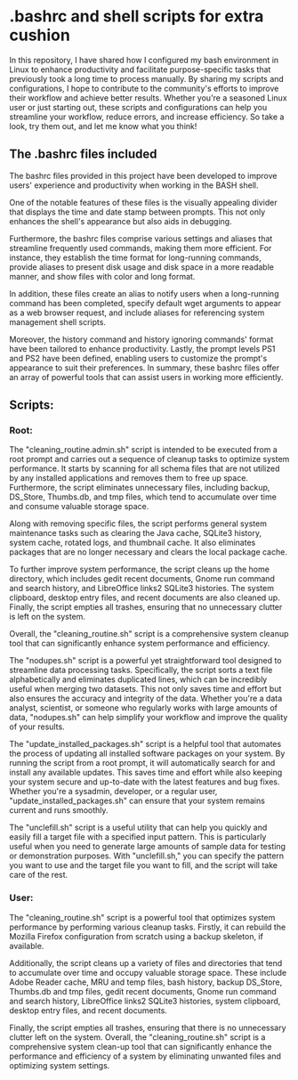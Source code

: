 # .bashrc and shell scripts for extra cushion
In this repository, I have shared how I configured my bash environment in Linux to enhance productivity and facilitate purpose-specific tasks that previously took a long time to process manually. By sharing my scripts and configurations, I hope to contribute to the community's efforts to improve their workflow and achieve better results. Whether you're a seasoned Linux user or just starting out, these scripts and configurations can help you streamline your workflow, reduce errors, and increase efficiency. So take a look, try them out, and let me know what you think!

## The .bashrc files included
The bashrc files provided in this project have been developed to improve users' experience and productivity when working in the BASH shell.

One of the notable features of these files is the visually appealing divider that displays the time and date stamp between prompts. This not only enhances the shell's appearance but also aids in debugging.

Furthermore, the bashrc files comprise various settings and aliases that streamline frequently used commands, making them more efficient. For instance, they establish the time format for long-running commands, provide aliases to present disk usage and disk space in a more readable manner, and show files with color and long format.

In addition, these files create an alias to notify users when a long-running command has been completed, specify default wget arguments to appear as a web browser request, and include aliases for referencing system management shell scripts.

Moreover, the history command and history ignoring commands' format have been tailored to enhance productivity. Lastly, the prompt levels PS1 and PS2 have been defined, enabling users to customize the prompt's appearance to suit their preferences. In summary, these bashrc files offer an array of powerful tools that can assist users in working more efficiently.

## Scripts:

### Root:
The "cleaning_routine.admin.sh" script is intended to be executed from a root prompt and carries out a sequence of cleanup tasks to optimize system performance. It starts by scanning for all schema files that are not utilized by any installed applications and removes them to free up space. Furthermore, the script eliminates unnecessary files, including backup, DS_Store, Thumbs.db, and tmp files, which tend to accumulate over time and consume valuable storage space.

Along with removing specific files, the script performs general system maintenance tasks such as clearing the Java cache, SQLite3 history, system cache, rotated logs, and thumbnail cache. It also eliminates packages that are no longer necessary and clears the local package cache.

To further improve system performance, the script cleans up the home directory, which includes gedit recent documents, Gnome run command and search history, and LibreOffice links2 SQLite3 histories. The system clipboard, desktop entry files, and recent documents are also cleaned up. Finally, the script empties all trashes, ensuring that no unnecessary clutter is left on the system.

Overall, the "cleaning_routine.sh" script is a comprehensive system cleanup tool that can significantly enhance system performance and efficiency.

The "nodupes.sh" script is a powerful yet straightforward tool designed to streamline data processing tasks. Specifically, the script sorts a text file alphabetically and eliminates duplicated lines, which can be incredibly useful when merging two datasets. This not only saves time and effort but also ensures the accuracy and integrity of the data. Whether you're a data analyst, scientist, or someone who regularly works with large amounts of data, "nodupes.sh" can help simplify your workflow and improve the quality of your results.

The "update_installed_packages.sh" script is a helpful tool that automates the process of updating all installed software packages on your system. By running the script from a root prompt, it will automatically search for and install any available updates. This saves time and effort while also keeping your system secure and up-to-date with the latest features and bug fixes. Whether you're a sysadmin, developer, or a regular user, "update_installed_packages.sh" can ensure that your system remains current and runs smoothly.

The "unclefill.sh" script is a useful utility that can help you quickly and easily fill a target file with a specified input pattern. This is particularly useful when you need to generate large amounts of sample data for testing or demonstration purposes. With "unclefill.sh," you can specify the pattern you want to use and the target file you want to fill, and the script will take care of the rest.

### User:
The "cleaning_routine.sh" script is a powerful tool that optimizes system performance by performing various cleanup tasks. Firstly, it can rebuild the Mozilla Firefox configuration from scratch using a backup skeleton, if available.

Additionally, the script cleans up a variety of files and directories that tend to accumulate over time and occupy valuable storage space. These include Adobe Reader cache, MRU and temp files, bash history, backup DS_Store, Thumbs.db and tmp files, gedit recent documents, Gnome run command and search history, LibreOffice links2 SQLite3 histories, system clipboard, desktop entry files, and recent documents.

Finally, the script empties all trashes, ensuring that there is no unnecessary clutter left on the system. Overall, the "cleaning_routine.sh" script is a comprehensive system clean-up tool that can significantly enhance the performance and efficiency of a system by eliminating unwanted files and optimizing system settings.
